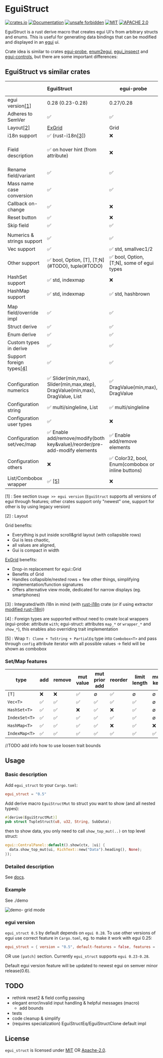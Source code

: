 # EguiStruct

[![crates.io](https://img.shields.io/crates/v/egui_struct.svg)](https://crates.io/crates/egui_struct)
[![Documentation](https://docs.rs/egui_struct/badge.svg)](https://docs.rs/egui_struct)
[![unsafe forbidden](https://img.shields.io/badge/unsafe-forbidden-success.svg)](https://github.com/rust-secure-code/safety-dance/)
[![MIT](https://img.shields.io/badge/license-MIT-blue.svg)](https://github.com/PingPongun/egui_struct/blob/master/LICENSE-MIT)
[![APACHE 2.0](https://img.shields.io/badge/license-Apache-blue.svg)](https://github.com/PingPongun/egui_struct/blob/master/LICENSE-APACHE)

EguiStruct is a rust derive macro that creates egui UI's from arbitrary structs and enums.
This is useful for generating data bindings that can be modified and displayed in an [egui](https://github.com/emilk/egui) ui.

Crate idea is similar to crates [egui-probe](https://github.com/zakarumych/egui-probe), [enum2egui](https://github.com/matthewjberger/enum2egui), [egui_inspect](https://github.com/Meisterlama/egui_inspect) and [egui-controls](https://github.com/aalekhpatel07/egui-controls), but there are some important differences:

## EguiStruct vs similar crates

|                                   | EguiStruct                                                                   | egui-probe                                        | enum2egui             | egui_inspect                 | egui-controls                     |
| :-------------------------------- | :--------------------------------------------------------------------------- | ------------------------------------------------- | :-------------------- | :--------------------------- | :-------------------------------- |
| egui version[[1]](#ref1)          | 0.28 (0.23-0.28)                                                             | 0.27/0.28                                         | 0.23/0.24.1/0.26/0.28 | 0.20                         | N/A                               |
| Adheres to SemVer                 | ✅                                                                            | ✅                                                 | ❌                     | ✅                            | ✅                                 |
| Layout[[2]](#ref2)                | [ExGrid](https://crates.io/crates/exgrid)                                    | Grid                                              | Group/nested          | Nested                       | Grid                              |
| i18n support                      | ✅ (rust-i18n[[3]](#ref3))                                                    | ❌                                                 | ❌                     | ❌                            | ❌                                 |
| Field description                 | ✅ on hover hint (from attribute)                                             | ❌                                                 | ❌                     | ❌                            | ✅ third column (from doc comment) |
| Rename field/variant              | ✅                                                                            | ✅                                                 | ✅                     | ❌                            | ❌                                 |
| Mass name case conversion         | ✅                                                                            | ✅                                                 | ❌                     | ❌                            | ❌                                 |
| Callback on-change                | ✅                                                                            | ❌                                                 | ❌                     | ❌                            | ❌                                 |
| Reset button                      | ✅                                                                            | ❌                                                 | ❌                     | ❌                            | ❌                                 |
| Skip field                        | ✅                                                                            | ✅                                                 | ✅                     | ✅                            | ❌                                 |
|                                   |                                                                              |                                                   |                       |                              |                                   |
| Numerics & strings support        | ✅                                                                            | ✅                                                 | ✅                     | ✅                            | ✅                                 |
| Vec support                       | ✅                                                                            | ✅ std, smallvec1/2                                | ✅                     | ✅                            | ❌                                 |
| Other support                     | ✅ bool, Option, [T], [T;N]\(#TODO), tuple(#TODO)                             | ✅ bool, Option, [T;N], some of egui types         | ✅ bool, Option, tuple | ✅ bool, [T;N]                | ❌                                 |
| HashSet support                   | ✅ std, indexmap                                                              | ❌                                                 | ❌                     | ❌                            | ❌                                 |
| HashMap support                   | ✅ std, indexmap                                                              | ✅ std, hashbrown                                  | ✅ std, hashbrown      | ❌                            | ❌                                 |
|                                   |                                                                              |                                                   |                       |                              |                                   |
| Map field/override impl           | ✅                                                                            | ✅                                                 | ❌                     | ✅                            | ❌                                 |
| Struct derive                     | ✅                                                                            | ✅                                                 | ✅                     | ✅                            | ✅                                 |
| Enum derive                       | ✅                                                                            | ✅                                                 | ✅                     | ❌                            | ❌                                 |
| Custom types in derive            | ✅                                                                            | ✅                                                 | ✅                     | ✅                            | ❌                                 |
| Support foreign types[[4]](#ref4) | ✅                                                                            | ✅                                                 | ❌                     | ❌                            | ❌                                 |
|                                   |                                                                              |                                                   |                       |                              |                                   |
| Configuration numerics            | ✅ Slider(min,max), Slider(min,max,step), DragValue(min,max), DragValue, List | ✅ DragValue(min,max), DragValue                   | ❌                     | ✅ Slider(min,max), DragValue | ❌                                 |
| Configuration string              | ✅ multi/singleline, List                                                     | ✅ multi/singleline                                | ❌                     | ✅ multi/singleline           | ❌                                 |
| Configuration user types          | ✅                                                                            | ❌                                                 | ❌                     | ❌                            | ❌                                 |
| Configuration set/vec/map         | ✅ Enable add/remove/modify(both key&value)/reorder/pre-add-modify elements   | ✅ Enable add/remove elements                      | ❌                     | ❌                            | ❌                                 |
| Configuration others              | ❌                                                                            | ✅ Color32, bool, Enum(combobox or inline buttons) | ❌                     | ❌                            | ❌                                 |
| List/Combobox wrapper             | ✅ [[5]](#ref5)                                                               | ❌                                                 | ❌                     | ❌                            | ❌                                 |

[<a id="ref1">1</a>] : See section `Usage >> egui version` (`EguiStruct` supports all versions of egui through features; other crates support only "newest" one, support for other is by using legacy version)

[<a id="ref2">2</a>] : Layout

Grid benefits:

- Everything is put inside scroll&grid layout (with collapsible rows)
- Gui is less chaotic,
- all values are aligned,
- Gui is compact in width

[ExGrid](https://crates.io/crates/exgrid) benefits:

- Drop-in replacement for egui::Grid
- Benefits of Grid
- Handles collapsible/nested rows + few other things, simplifying implementation/function signatures
- Offers alternative view mode, dedicated for narrow displays (eg. smartphones)

[<a id="ref3">3</a>] : Integrated/with i18n in mind (with [rust-i18n](https://github.com/longbridgeapp/rust-i18n) crate (or if using extractor [modified rust-i18n](https://github.com/PingPongun/rust-i18n.git)))

[<a id="ref4">4</a>] : Foreign types are supported without need to create local wrappers (egui-probe: attribute `with`; egui-struct: attributes `map_*` or `wrapper_*` and `show_*`), this enables also overriding trait implementation

[<a id="ref5">5</a>] : Wrap `T: Clone + ToString + PartialEq` type into `Combobox<T>` and pass through `config` attribute iterator with all possible values → field will be shown as combobox

### Set/Map features

| type          | add | remove | mut value | mut prior add | reorder | limit length | mut key |
| ------------- | --- | ------ | --------- | ------------- | ------- | ------------ | ------- |
| `[T]`         | ❌   | ❌      | ✅         | ∅             | ✅       | ∅            | ∅       |
| `Vec<T>`      | ✅   | ✅      | ✅         | ✅             | ✅       | ✅            | ∅       |
| `HashSet<T>`  | ✅   | ✅      | ❌         | ✅             | ❌       | ✅            | ∅       |
| `IndexSet<T>` | ✅   | ✅      | ✅         | ✅             | ✅       | ✅            | ∅       |
| `HashMap<T>`  | ✅   | ✅      | ✅         | ✅             | ❌       | ✅            | ❌       |
| `IndexMap<T>` | ✅   | ✅      | ✅         | ✅             | ✅       | ✅            | ✅       |

//TODO add info how to use loosen trait bounds

## Usage

### Basic description

Add `egui_struct` to your `Cargo.toml`:

```toml
egui_struct = "0.5"
```

Add derive macro `EguiStructMut` to struct you want to show (and all nested types):

```Rust
#[derive(EguiStructMut)]
pub struct TupleStruct(u8, u32, String, SubData);
```

then to show data, you only need to call `show_top_mut(..)` on top level struct:

```Rust
egui::CentralPanel::default().show(ctx, |ui| {
  data.show_top_mut(ui, RichText::new("Data").heading(), None);
});
```

### Detailed description

See [docs](https://docs.rs/egui_struct/latest/egui_struct/index.html).

### Example

See ./demo

![demo- grid mode](https://github.com/PingPongun/egui_struct/assets/46752179/5c7281f7-4fba-4fc5-8a4d-de36000155f6)

### egui version

`egui_struct 0.5` by default depends on `egui 0.28`. To use other versions of egui use correct feature in `Cargo.toml`, eg. to make it work with egui 0.25:

```toml
egui_struct = { version = "0.5", default-features = false, features = [ "egui25" ] }
```

OR use `[patch]` section. Currently `egui_struct` supports `egui 0.23-0.28`.

Default egui version feature will be updated to newest egui on semver minor release(0.6).

## TODO

- rethink reset2 & field config passing
- elegant error/invalid input handling & helpful messages (macro)
  - add bounds
- tests
- code cleanup & simplify
- (requires specialization) EguiStructEq/EguiStructClone default impl

## License

`egui_struct` is licensed under [MIT](LICENSE-MIT) OR [Apache-2.0](LICENSE-APACHE).
